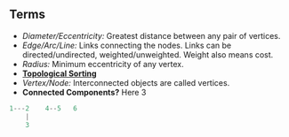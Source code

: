 ## Terms
- *Diameter/Eccentricity:* Greatest distance between any pair of vertices.
- *Edge/Arc/Line:* Links connecting the nodes. Links can be directed/undirected, weighted/unweighted. Weight also means cost.
- *Radius:* Minimum eccentricity of any vertex.
- **[Topological Sorting](Topological_Sorting)**
- *Vertex/Node:* Interconnected objects are called vertices.
- **Connected Components?** Here 3
```c
1---2    4--5   6
    |
    3
```
